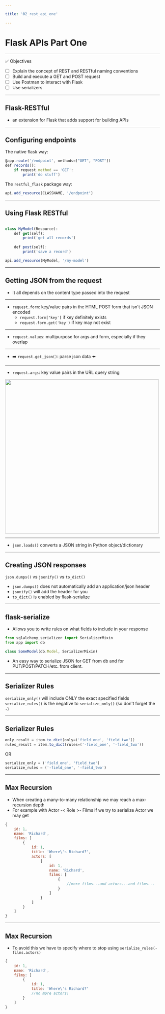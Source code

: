 ```yaml
---

title: '02_rest_api_one'

---
```


# Flask APIs Part One

---

✅ Objectives

- [ ] Explain the concept of REST and RESTful naming conventions
- [ ] Build and execute a GET and POST request
- [ ] Use Postman to interact with Flask
- [ ] Use serializers

---

## Flask-RESTful

- an extension for Flask that adds support for building APIs

---

## Configuring endpoints

The native flask way:
```js
@app.route('/endpoint', methods=["GET", "POST"])
def records():
    if request.method == 'GET':
        print('do stuff')
```

The `restful_flask` package way:
```js
api.add_resource(CLASSNAME, '/endpoint')
```

---

## Using Flask RESTful

```js

class MyModel(Resource):
    def get(self):
        print('get all records')
    
    def post(self):
        print('save a record')

api.add_resource(MyModel, '/my-model')

```

---

## Getting JSON from the request

- It all depends on the content type passed into the request

---

- `request.form`: key/value pairs in the HTML POST form that isn't JSON encoded
    - `request.form['key']` if key definitely exists
    - `request.form.get('key')` if key may not exist

---

- `request.values`: multipurpose for args and form, especially if they overlap

---

- ➡️ `request.get_json()`: parse json data ⬅️

---

- `request.args`: key value pairs in the URL query string
<img src='https://static.semrush.com/blog/uploads/media/00/6e/006eebc38b54220916caecfc80fed202/Guide-to-URL-Parameters-2.png' width="500px">

---

- `json.loads()` converts a JSON string in Python object/dictionary

---


## Creating JSON responses

`json.dumps()` vs `jsonify()` vs `to_dict()`
- `json.dumps()` does not automatically add an application/json header
- `jsonify()` will add the header for you
- `to_dict()` is enabled by flask-serialize

---

## flask-serialize

- Allows you to write rules on what fields to include in your response

```js
from sqlalchemy_serializer import SerializerMixin
from app import db

class SomeModel(db.Model, SerializerMixin)
```

- An easy way to serialize JSON for GET from db and for PUT/POST/PATCH/etc. from client.

---


## Serializer Rules

`serialize_only()` will include ONLY the exact specified fields
`serialize_rules()` is the negative to `serialize_only()` (so don't forget the `-`)

---

## Serializer Rules

```js
only_result = item.to_dict(only=('field_one', 'field_two'))
rules_result = item.to_dict(rules=('-field_one', '-field_two'))
```

OR

```js
serialize_only = ('field_one', 'field_two')
serialize_rules = ('-field_one', '-field_two')
```

---

## Max Recursion

- When creating a many-to-many relationship we may reach a max-recursion depth 
- For example with Actor -< Role >- Films if we try to serialize Actor we may get
```js
{
    id: 1,
    name: 'Richard',
    films: [
        {
            id: 1,
            title: 'Where\'s Richard?',
            actors: [
                {
                    id: 1,
                    name: 'Richard',
                    films: [
                        {
                            //more films...and actors...and films...
                        }
                    ]
                }
            ]
        }
    ]
}

```

---

## Max Recursion

- To avoid this we have to specify where to stop using `serialize_rules(-films.actors)`

```js
{
    id: 1,
    name: 'Richard',
    films: [
        {
            id: 1,
            title: 'Where\'s Richard?'
            //no more actors!
        }
    ]
}

```

